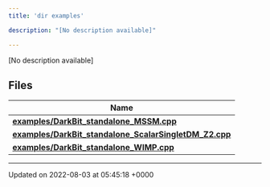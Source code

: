 ```yaml
---
title: 'dir examples'

description: "[No description available]"

---
```







[No description available]

## Files

| Name           |
| -------------- |
| **[examples/DarkBit_standalone_MSSM.cpp](/documentation/code/gambit_sphinx/files/darkbit__standalone__mssm_8cpp/#file-darkbit-standalone-mssm.cpp)**  |
| **[examples/DarkBit_standalone_ScalarSingletDM_Z2.cpp](/documentation/code/gambit_sphinx/files/darkbit__standalone__scalarsingletdm__z2_8cpp/#file-darkbit-standalone-scalarsingletdm-z2.cpp)**  |
| **[examples/DarkBit_standalone_WIMP.cpp](/documentation/code/gambit_sphinx/files/darkbit__standalone__wimp_8cpp/#file-darkbit-standalone-wimp.cpp)**  |






-------------------------------

Updated on 2022-08-03 at 05:45:18 +0000
